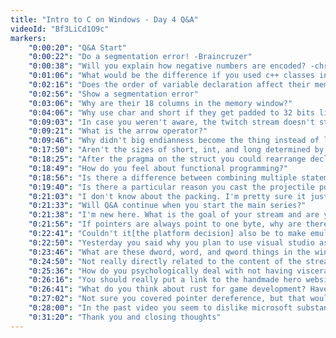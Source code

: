 ```yaml
---
title: "Intro to C on Windows - Day 4 Q&A"
videoId: "Bf3LiCd1O9c"
markers:
    "0:00:20": "Q&A Start"
    "0:00:22": "Do a segmentation error! -Braincruzer"
    "0:00:38": "Will you explain how negative numbers are encoded? -chronaldragon"
    "0:01:06": "What would be the difference if you used c++ classes instead of structs? -chronaldragon"
    "0:02:16": "Does the order of variable declaration affect their memory packing?"
    "0:02:56": "Show a segmentation error"
    "0:03:06": "Why are their 18 columns in the memory window?"
    "0:04:06": "Why use char and short if they get padded to 32 bits like ints anyway?"
    "0:09:03": "In case you weren't aware, the twitch stream doesn't stop when you kill the webcam video"
    "0:09:21": "What is the arrow operator?"
    "0:09:46": "Why didn't big endianness become the thing instead of little endianess? Conversely, if Sony is in a world where little endianness is dominant in x86, why would they make things harder for everyone by chosing big endiannes for the ps3? -idiocracy"
    "0:17:50": "Aren't the sizes of short, int, and long determined by the CPU and memory architecture rather than always being 16-bits 32-bits etcettera?" 
    "0:18:25": "After the pragma on the struct you could rearrange declarations so it's 11 bytes but on 3 of the 4 32-bit bounderies..."
    "0:18:49": "How do you feel about functional programming?"
    "0:18:56": "Is there a difference between combining multiple statements into a single line in the resulting code or is it just to save on typing?"
    "0:19:40": "Is there a particular reason you cast the projectile pointer to a char pointer instead of an int?"
    "0:21:03": "I don't know about the packing. I'm pretty sure it just puts the variable at an address in memory that is a multiple of that variables size."
    "0:21:33": "Will Q&A continue when you start the main series?"
    "0:21:38": "I'm new here. What is the goal of your stream and are you streaming stuff like this again?"
    "0:21:56": "If pointers are always point to one byte, why are there ever any types besides unsigned char?"
    "0:22:41": "Couldn't it[the platform decision] also be to make emulation harder?"
    "0:22:50": "Yesterday you said why you plan to use visual studio as only a debugger, but you wouldn't be using the editor. What will you be using to edit code/compile if not using visual studio?"
    "0:23:46": "What are these dword, word, and qword things in the win32api? I know they're typedefs so I'm asking why they exist."
    "0:24:50": "Not really directly related to the content of the stream, but do you think c++ has beaten c as the standard for game programming?"
    "0:25:36": "How do you psychologically deal with not having visceral results for something you've been programming for a long time?"
    "0:26:16": "You should really put a link to the handmade hero website in the twitch pages description."
    "0:26:41": "What do you think about rust for game development? Have you tried it out yet?"
    "0:27:02": "Not sure you covered pointer dereference, but that would solve some arrow operator questions people were asking."
    "0:28:00": "In the past video you seem to dislike microsoft substantially. What do you think of many of their new open-source free initiatives announced recently? -quantumplation"
    "0:31:20": "Thank you and closing thoughts"
---
```


